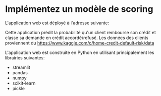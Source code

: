 # Implémentez un modèle de scoring

L'application web est déployé à l'adresse suivante: 

Cette application prédit la probabilité qu'un client rembourse son crédit et classe sa demande en crédit accordé/refusé.
Les données des clients proviennent du https://www.kaggle.com/c/home-credit-default-risk/data

L'application web est construite en Python en utilisant principalement les librairies suivantes:
* streamlit
* pandas
* numpy
* scikit-learn
* pickle

